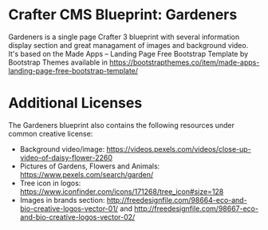 # Crafter CMS Blueprint: Gardeners

Gardeners is a single page Crafter 3 blueprint with several information display section and great managament of images and background video. 
It's based on the Made Apps – Landing Page Free Bootstrap Template by Bootstrap Themes available in https://bootstrapthemes.co/item/made-apps-landing-page-free-bootstrap-template/

# Additional Licenses
The Gardeners blueprint also contains the following resources under common creative license:

- Background video/image: https://videos.pexels.com/videos/close-up-video-of-daisy-flower-2260
- Pictures of Gardens, Flowers and Animals: https://www.pexels.com/search/garden/
- Tree icon in logos: https://www.iconfinder.com/icons/171268/tree_icon#size=128
- Images in brands section: http://freedesignfile.com/98664-eco-and-bio-creative-logos-vector-01/ and http://freedesignfile.com/98667-eco-and-bio-creative-logos-vector-02/

